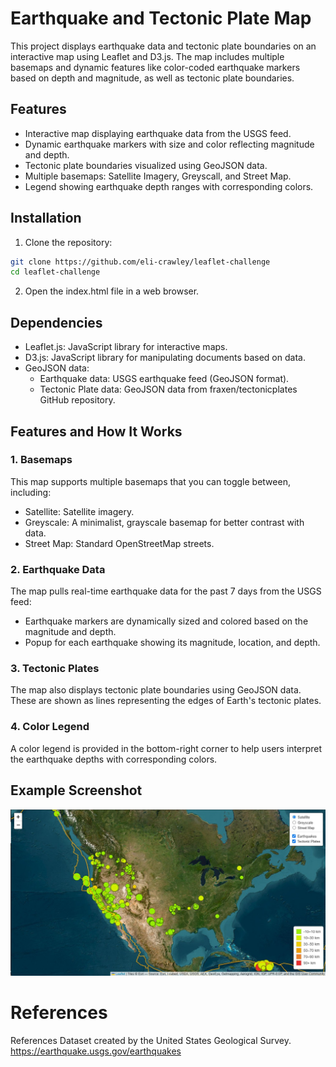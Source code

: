 # Earthquake and Tectonic Plate Map

This project displays earthquake data and tectonic plate boundaries on an interactive map using Leaflet and D3.js. The map includes multiple basemaps and dynamic features like color-coded earthquake markers based on depth and magnitude, as well as tectonic plate boundaries.

## Features
* Interactive map displaying earthquake data from the USGS feed.
* Dynamic earthquake markers with size and color reflecting magnitude and depth.
* Tectonic plate boundaries visualized using GeoJSON data.
* Multiple basemaps: Satellite Imagery, Greyscall, and Street Map.
* Legend showing earthquake depth ranges with corresponding colors.

## Installation
1. Clone the repository:
```bash
git clone https://github.com/eli-crawley/leaflet-challenge
cd leaflet-challenge
```
2. Open the index.html file in a web browser.

## Dependencies
* Leaflet.js: JavaScript library for interactive maps.
* D3.js: JavaScript library for manipulating documents based on data.
* GeoJSON data:
    * Earthquake data: USGS earthquake feed (GeoJSON format).
    * Tectonic Plate data: GeoJSON data from fraxen/tectonicplates GitHub repository.

## Features and How It Works
### 1. Basemaps
This map supports multiple basemaps that you can toggle between, including:

* Satellite: Satellite imagery.
* Greyscale: A minimalist, grayscale basemap for better contrast with data.
* Street Map: Standard OpenStreetMap streets.

### 2. Earthquake Data
The map pulls real-time earthquake data for the past 7 days from the USGS feed:
* Earthquake markers are dynamically sized and colored based on the magnitude and depth.
* Popup for each earthquake showing its magnitude, location, and depth.

### 3. Tectonic Plates
The map also displays tectonic plate boundaries using GeoJSON data. These are shown as lines representing the edges of Earth's tectonic plates.

### 4. Color Legend
A color legend is provided in the bottom-right corner to help users interpret the earthquake depths with corresponding colors.

## Example Screenshot
![Earthquake Map](images/EarthquakeMap.jpg)

# References
References
Dataset created by the United States Geological Survey. https://earthquake.usgs.gov/earthquakes 